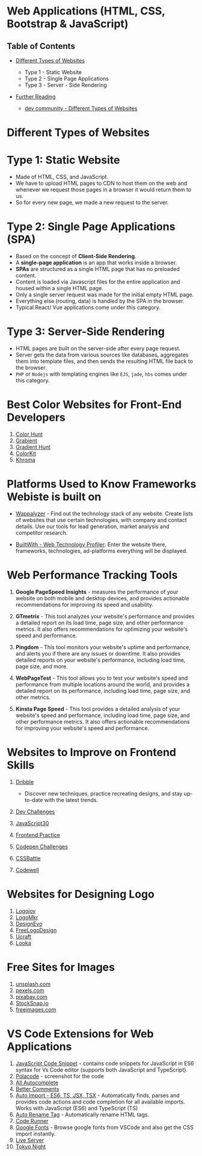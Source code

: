 # Web Applications (HTML, CSS, Bootstrap & JavaScript)
## Table of Contents
- [Different Types of Websites](#Different-Types-of-Websites)
  - Type 1 - Static Website
  - Type 2 - Single Page Applications
  - Type 3 - Server - Side Rendering

- [Further Reading]()
  - [dev community - Different Types of Websites](https://dev.to/anuradha9712/different-types-of-websites-4im1)

# Different Types of Websites
# Type 1: Static Website
* Made of HTML, CSS, and JavaScript.
* We have to upload HTML pages to CDN to host them on the web and whenever we request those pages in a browser it would return them to us.
* So for every new page, we made a new request to the server.

# Type 2: Single Page Applications (SPA)
* Based on the concept of __Client-Side Rendering__.
* A __single-page application__ is an app that works inside a browser.
* __SPAs__ are structured as a single HTML page that has no preloaded content.
* Content is loaded via Javascript files for the entire application and housed within a single HTML page.
* Only a single server request was made for the initial empty HTML page.
* Everything else (routing, data) is handled by the SPA in the browser.
* Typical React/ Vue applications come under this category.

# Type 3: Server-Side Rendering
* HTML pages are built on the server-side after every page request.
* Server gets the data from various sources like databases, aggregates them into template files, and then sends the resulting HTML file back to the browser.
* `PHP` or `Nodejs` with templating engines like `EJS`, `jade`, `hbs` comes under this category.

# Best Color Websites for Front-End Developers
1. [Color Hunt](https://colorhunt.co/)
2. [Grabient](https://www.grabient.com/)
3. [Gradient Hunt](https://gradienthunt.com/)
4. [ColorKit](https://colorkit.co/palette/809bce-95b8d1-b8e0d4-d6eadf-eac4d5/)
5. [Khroma](https://www.khroma.co/train)

# Platforms Used to Know Frameworks Webiste is built on
* [Wappalyzer](https://www.wappalyzer.com/) - Find out the technology stack of any website. Create lists of websites that use certain technologies, with company and contact details. Use our tools for lead generation, market analysis and competitor research.

* [BuiltWith - Web Technology Profiler](https://builtwith.com/): Enter the website there, frameworks, technologies, ad-platforms everything will be displayed.

# Web Performance Tracking Tools
1. __Google PageSpeed Insights__ - measures the performance of your website on both mobile and desktop devices, and provides actionable recommendations for improving its speed and usability.

2. __GTmetrix__ - This tool analyzes your website's performance and provides a detailed report on its load time, page size, and other performance metrics. It also offers recommendations for optimizing your website's speed and performance.


3. __Pingdom__ - This tool monitors your website's uptime and performance, and alerts you if there are any issues or downtime. It also provides detailed reports on your website's performance, including load time, page size, and more.


4. __WebPageTest__ - This tool allows you to test your website's speed and performance from multiple locations around the world, and provides a detailed report on its performance, including load time, page size, and other metrics.


5. __Kinsta Page Speed__ - This tool provides a detailed analysis of your website's speed and performance, including load time, page size, and other performance metrics. It also offers actionable recommendations for improving your website's speed and performance.
# Websites to Improve on Frontend Skills
1. [Dribble](https://dribbble.com/)
    - Discover new techniques, practice recreating designs, and stay up-to-date with the latest trends.

2. [Dev Challenges](https://devchallenges.io/)
3. [JavaScript30](https://javascript30.com/)
4. [Frontend Practice](https://t.co/QHDie8gGzH)
5. [Codepen Challenges](https://codepen.io/challenges)
6. [CSSBattle](https://cssbattle.dev/)
7. [Codewell](https://www.codewell.cc/challenges)

# Websites for Designing Logo
1. [Logojoy](https://t.co/RNFiu8F7ao)
2. [LogoMkr](https://logomakr.com/)
3. [DesignEvo](https://www.designevo.com/)
4. [FreeLogoDesign](https://t.co/jBLnwmg1wd)
5. [Ucraft](https://www.ucraft.com/)
6. [Looka](https://looka.com/)

# Free Sites for Images
1. [unsplash.com](https://unsplash.com/)
2. [pexels.com](https://www.pexels.com/)
3. [pixabay.com](https://pixabay.com/)
4. [StockSnap.io](https://stocksnap.io/)
5. [freeimages.com](https://www.freeimages.com/)

# VS Code Extensions for Web Applications
1. [JavaScript Code Snippet](https://marketplace.visualstudio.com/items?itemName=xabikos.JavaScriptSnippets) - contains code snippets for JavaScript in ES6 syntax for Vs Code editor (supports both JavaScript and TypeScript).
2. [Polacode](https://marketplace.visualstudio.com/items?itemName=pnp.polacode) - screenshot for the code
3. [All Autocomplete](https://marketplace.visualstudio.com/items?itemName=Atishay-Jain.All-Autocomplete)
4. [Better Comments](https://marketplace.visualstudio.com/items?itemName=aaron-bond.better-comments)
5. [Auto Import - ES6, TS, JSX, TSX](https://marketplace.visualstudio.com/items?itemName=NuclleaR.vscode-extension-auto-import) - Automatically finds, parses and provides code actions and code completion for all available imports. Works with JavaScript (ES6) and TypeScript (TS)
6. [Auto Rename Tag](https://marketplace.visualstudio.com/items?itemName=formulahendry.auto-rename-tag) - Automatically rename HTML tags.
7. [Code Runner](https://marketplace.visualstudio.com/items?itemName=formulahendry.code-runner)
8. [Google Fonts](https://marketplace.visualstudio.com/items?itemName=lior-chamla.google-fonts) - Browse google fonts from VSCode and also get the CSS import instantly.
9. [Live Server](https://marketplace.visualstudio.com/items?itemName=ritwickdey.LiveServer)
10. [Tokyo Night](https://marketplace.visualstudio.com/items?itemName=enkia.tokyo-night)